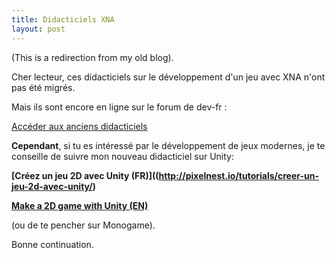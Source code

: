 ```yaml
---
title: Didacticiels XNA
layout: post
---
```


(This is a redirection from my old blog).

Cher lecteur, ces didacticiels sur le développement d'un jeu avec XNA n'ont pas été migrés.

Mais ils sont encore en ligne sur le forum de dev-fr :

[Accéder aux anciens didacticiels](http://www.dev-fr.org/index.php/board,87.0.html)

**Cependant**, si tu es intéressé par le développement de jeux modernes, je te conseille de suivre mon nouveau didacticiel sur Unity:

**[Créez un jeu 2D avec Unity (FR)]((http://pixelnest.io/tutorials/creer-un-jeu-2d-avec-unity/)**

**[Make a 2D game with Unity (EN)](http://pixelnest.io/tutorials/2d-game-unity/)**

(ou de te pencher sur Monogame).

Bonne continuation.
